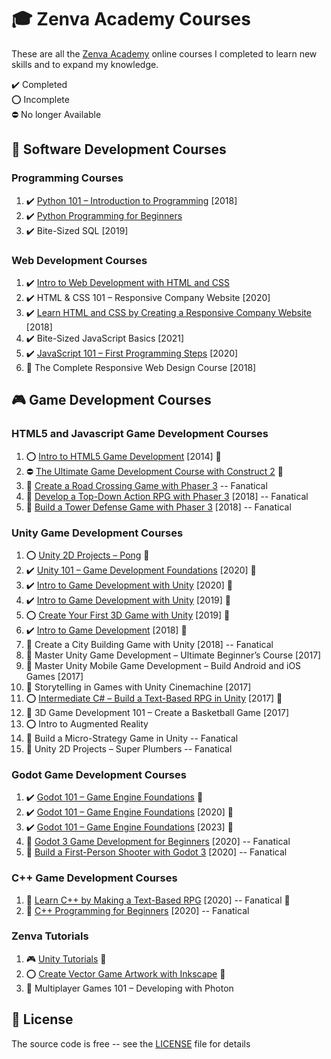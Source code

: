 # :mortar_board: Zenva Academy Courses

These are all the [Zenva Academy][zenva] online courses I completed to learn new skills and to expand my knowledge.

:heavy_check_mark: Completed  
:o: Incomplete  
:no_entry: No longer Available

## :beginner: Software Development Courses

### Programming Courses

1. :heavy_check_mark: [Python 101 – Introduction to Programming](python-101-introduction-to-programming/) [2018]
2. :heavy_check_mark: [Python Programming for Beginners](python-programming-for-beginners/)
3. :heavy_check_mark: Bite-Sized SQL [2019]

### Web Development Courses

1. :heavy_check_mark: [Intro to Web Development with HTML and CSS](intro-web-development-with-html-css/)
2. :heavy_check_mark: HTML & CSS 101 – Responsive Company Website [2020]
3. :heavy_check_mark: [Learn HTML and CSS by Creating a Responsive Company Website](creating-a-responsive-company-website-2018/) [2018]
4. :heavy_check_mark: Bite-Sized JavaScript Basics [2021]
5. :heavy_check_mark: [JavaScript 101 – First Programming Steps](https://academy.zenva.com/course/javascript-101-web-and-game-development-fundamentals/) [2020]
6. :construction: The Complete Responsive Web Design Course [2018]

## :video_game: Game Development Courses

### HTML5 and Javascript Game Development Courses

1. :o: [Intro to HTML5 Game Development](https://github.com/learning-game-development/learning-javascript-game-development/tree/master/intro-to-html5-game-development) [2014] :rocket:
2. :no_entry: [The Ultimate Game Development Course with Construct 2](https://github.com/learning-game-development/learning-construct-2-game-development/tree/master/ultimate-game-development-course) :rocket:
3. :construction: [Create a Road Crossing Game with Phaser 3](/) -- Fanatical
4. :construction: [Develop a Top-Down Action RPG with Phaser 3](/) [2018] -- Fanatical
5. :construction: [Build a Tower Defense Game with Phaser 3](/) [2018] -- Fanatical

### Unity Game Development Courses

1. :o: [Unity 2D Projects – Pong](https://gitlab.com/quest-for-game-dev/pong-games/unity-pong-game) :rocket:
2. :heavy_check_mark: [Unity 101 – Game Development Foundations](https://github.com/learning-game-development/learning-unity-game-development/tree/master/Zenva-GameDev-Academy-Unity-Courses) [2020] :rocket:
3. :heavy_check_mark: [Intro to Game Development with Unity](https://github.com/learning-game-development/learning-unity-game-development/tree/master/Zenva-GameDev-Academy-Unity-Courses) [2020] :rocket:
4. :heavy_check_mark: [Intro to Game Development with Unity](https://github.com/learning-game-development/learning-unity-game-development/tree/master/Zenva-GameDev-Academy-Unity-Courses) [2019] :rocket:
5. :o: [Create Your First 3D Game with Unity](https://github.com/learning-game-development/learning-unity-game-development/tree/master/Zenva-GameDev-Academy-Unity-Courses) [2019] :rocket:
6. :heavy_check_mark: [Intro to Game Development](https://github.com/learning-game-development/learning-unity-game-development/tree/master/Zenva-GameDev-Academy-Unity-Courses) [2018] :rocket:
7. :construction: Create a City Building Game with Unity [2018] -- Fanatical
8. :construction: Master Unity Game Development – Ultimate Beginner’s Course [2017]
9. :construction: Master Unity Mobile Game Development – Build Android and iOS Games [2017]
10. :construction: Storytelling in Games with Unity Cinemachine [2017]
11. :o: [Intermediate C# – Build a Text-Based RPG in Unity](https://gitlab.com/quest-for-game-dev/text-adventure-games/unity-text-adventure-game) [2017] :rocket:
12. :construction: 3D Game Development 101 – Create a Basketball Game [2017]
13. :o: Intro to Augmented Reality
14. :construction: Build a Micro-Strategy Game in Unity -- Fanatical
15. :construction: Unity 2D Projects – Super Plumbers -- Fanatical

### Godot Game Development Courses

1. :heavy_check_mark: [Godot 101 – Game Engine Foundations](https://github.com/learning-game-development/learning-godot-game-development/tree/master/online-courses/Zenva-Godot-Courses) :rocket:
2. :heavy_check_mark: [Godot 101 – Game Engine Foundations](https://github.com/learning-game-development/learning-godot-game-development/tree/master/online-courses/Zenva-Godot-Courses) [2020] :rocket:
3. :heavy_check_mark: [Godot 101 – Game Engine Foundations](https://github.com/learning-game-development/learning-godot-game-development/tree/master/online-courses/Zenva-Godot-Courses) [2023] :rocket:
4. :construction: [Godot 3 Game Development for Beginners](/) [2020] -- Fanatical
5. :construction: [Build a First-Person Shooter with Godot 3](/) [2020] -- Fanatical

### C++ Game Development Courses

1. :construction: [Learn C++ by Making a Text-Based RPG](/) [2020] -- Fanatical :rocket:
2. :construction: [C++ Programming for Beginners](/) [2020] -- Fanatical

### Zenva Tutorials

1. :video_game: [Unity Tutorials](https://github.com/learning-game-development/learning-unity-game-development/tree/master/Zenva-GameDev-Academy-Unity-Tutorials) :rocket:
2. :o: [Create Vector Game Artwork with Inkscape](https://github.com/learning-game-development/learning-game-development-tools/blob/master/learning-inkscape/create-vector-game-artwork) :rocket:
3. :construction: Multiplayer Games 101 – Developing with Photon

## :page_with_curl: License

The source code is free -- see the [LICENSE](LICENSE) file for details

[zenva]: https://academy.zenva.com/
